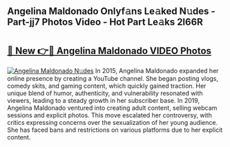 ## Angelina Maldonado Onlyf𝚊ns Le𝚊ked N𝚞des - Part-jj7 Photos Video - Hot Part Le𝚊ks 2l66R

# <h2><a href="http://ab71522.deff.icu/?id=Angelina+Maldonado">🔗 New 👉🔴 Angelina Maldonado VIDEO Photos</a></h2>

[![Angelina Maldonado N𝚞des](https://i.imgur.com/rIISA9y.gif)](http://ab71522.deff.icu/?id=Angelina+Maldonado)
In 2015, Angelina Maldonado expanded her online presence by creating a YouTube channel. She began posting vlogs, comedy skits, and gaming content, which quickly gained traction. Her unique blend of humor, authenticity, and vulnerability resonated with viewers, leading to a steady growth in her subscriber base. In 2019, Angelina Maldonado ventured into creating adult content, selling webcam sessions and explicit photos. This move escalated her controversy, with critics expressing concerns over the sexualization of her young audience. She has faced bans and restrictions on various platforms due to her explicit content.
